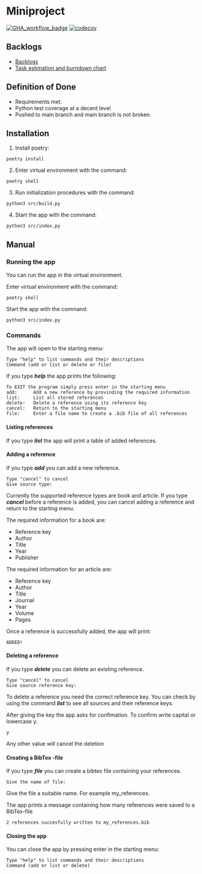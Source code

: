 # Miniproject

[![GHA_workflow_badge](https://github.com/turunenv/ohtu-s23-miniprojekti/workflows/CI/badge.svg)](https://github.com/turunenv/ohtu-s23-miniprojekti/actions/workflows/main.yml)
[![codecov](https://codecov.io/gh/turunenv/ohtu-s23-miniprojekti/graph/badge.svg?token=ZYGSDB5DQM)](https://codecov.io/gh/turunenv/ohtu-s23-miniprojekti)


## Backlogs
- [Backlogs](https://github.com/users/turunenv/projects/1)
- [Task estimation and burndown chart](https://docs.google.com/spreadsheets/d/1_CVzRfBNQlAJu8JO0la84PiaUmfVOdazKIZoOWZOVVI/edit#gid=0)

## Definition of Done

- Requirements met.
- Python test coverage at a decent level
- Pushed to main branch and main branch is not broken.

## Installation

1. Install poetry:
```
poetry install
```

2. Enter virtual environment with the command:
```
poetry shell
```

3. Run initialization procedures with the command:
```
python3 src/build.py
```

4. Start the app with the command:
```
python3 src/index.py
```

## Manual

### Running the app

You can run the app in the virtual environment.

Enter virtual environment with the command:
```
poetry shell
```

Start the app with the command:
```
python3 src/index.py
```

### Commands

The app will open to the starting menu:
```
Type "help" to list commands and their descriptions
Command (add or list or delete or file)
```

If you type ***help*** the app prints the following:
```
To EXIT the program simply press enter in the starting menu
add:      Add a new reference by provinding the required information
list:     List all stored references
delete:   Delete a reference using its reference key
cancel:   Return to the starting menu
file:     Enter a file name to create a .bib file of all references
```

#### Listing references

If you type ***list*** the app will print a table of added references.

#### Adding a reference

If you type ***add*** you can add a new reference.
```
Type "cancel" to cancel
Give source type:
```
Currently the supported reference types are book and article.
If you type ***cancel*** before a reference is added, you can cancel adding a reference and return to the starting menu.

The required information for a book are:

- Reference key
- Author
- Title
- Year
- Publisher

The required information for an article are:

- Reference key
- Author
- Title
- Journal
- Year
- Volume
- Pages

Once a reference is successfully added, the app will print:
```
ADDED!
```

#### Deleting a reference

If you type ***delete*** you can delete an existing reference.
```
Type "cancel" to cancel
Give source reference key:
```
To delete a reference you need the correct reference key. You can check by using the command ***list*** to see all sources and their reference keys.

After giving the key the app asks for confimation. To confirm write capital or lowercase y.
```
y
```
Any other value will cancel the deletion

#### Creating a BibTex -file

If you type ***file*** you can create a bibtex file containing your references.
```
Give the name of file:
```
Give the file a suitable name. For example my_references.

The app prints a message containing how many references were saved to a BibTex-file
```
2 references succesfully written to my_references.bib
```

#### Closing the app

You can close the app by pressing enter in the starting menu:
```
Type "help" to list commands and their descriptions
Command (add or list or delete)
```

